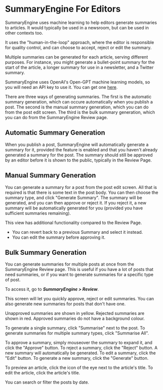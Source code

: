 # SummaryEngine For Editors

SummaryEngine uses machine learning to help editors generate summaries to articles. It would typically be used in a newsroom, but can be used in other contexts too. 

It uses the "human-in-the-loop" approach, where the editor is responsible for quality control, and can choose to accept, reject or edit the summary.

Multiple summaries can be generated for each article, serving different purposes. For instance, you might generate a bullet-point summary for the start of the article, a longer summary for use in a newsletter, and a Twitter summary.

SummaryEngine uses OpenAI's Open-GPT machine learning models, so you will need an API key to use it. You can get one [here](https://beta.openai.com/).

There are three ways of generating summaries. The first is the automatic summary generation, which can occure automatically when you publish a post. The second is the manual summary generation, which you can do from the post edit screen. The third is the bulk summary generation, which you can do from the SummaryEngine Review page.

## Automatic Summary Generation

When you publish a post, SummaryEngine will automatically generate a summary for it, provided the feature is enabled and that you haven't already generated a summary for the post. The summary should still be approved by an editor before it is shown to the public, typically in the Review Page.

## Manual Summary Generation

You can generate a summary for a post from the post edit screen. All that is required is that there is some text in the post body. You can then choose the summary type, and click "Generate Summary". The summary will be generated, and you can then approve or reject it. If you reject it, a new summary will be automatically generated for you (provided you have sufficient summaries remaining).

This view has additional functionality compared to the Review Page. 

- You can revert back to a previous Summary and select it instead. 
- You can edit the summary before approving it.

## Bulk Summary Generation

You can generate summaries for multiple posts at once from the SummaryEngine Review page. This is useful if you have a lot of posts that need summaries, or if you want to generate summaries for a specific type of post.

To access it, go to ***SummaryEngine > Review***.

This screen will let you quickly approve, reject or edit summaries. You can also generate new summaries for posts that don't have one.

Unapproved summaries are shown in yellow. Rejected summaries are shown in red. Approved summaries do not have a background colour. 

To generate a single summary, click "Summarise" next to the post. To generate summaries for multiple summary types, click "Summarise All".

To approve a summary, simply mouseover the summary to expand it, and click the "Approve" button. To reject a summary, click the "Reject" button. A new summary will automatically be generated. To edit a summary, click the "Edit" button. To generate a new summary, click the "Generate" button.

To preview an article, click the icon of the eye next to the article's title. To edit the article, click the article's title.

You can search or filter the posts by date.